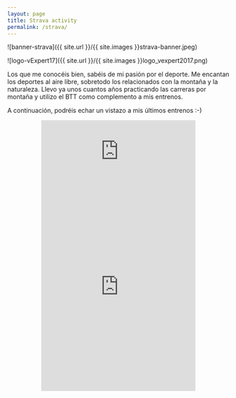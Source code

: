 ```yaml
---
layout: page
title: Strava activity
permalink: /strava/
---
```


![banner-strava]({{ site.url }}/{{ site.images }}strava-banner.jpeg) 

![logo-vExpert17]({{ site.url }}/{{ site.images }}logo_vexpert2017.png) 

Los que me conocéis bien, sabéis de mi pasión por el deporte. Me encantan los deportes al aire libre, sobretodo los relacionados con la montaña y la naturaleza. Llevo ya unos cuantos años practicando las carreras por montaña y utilizo el BTT como complemento a mis entrenos.

A continuación, podréis echar un vistazo a mis últimos entrenos :-)

<center>

<iframe allowtransparency frameborder='0' height='160' scrolling='no' src='https://www.strava.com/clubs/309441/latest-rides/daa302f814e63d9f36bcb0a56c645dd6324126a0?show_rides=false' width='350'></iframe>

<iframe allowtransparency frameborder='0' height='454' scrolling='no' src='https://www.strava.com/clubs/309441/latest-rides/daa302f814e63d9f36bcb0a56c645dd6324126a0?show_rides=true' width='350'></iframe>

</center>

